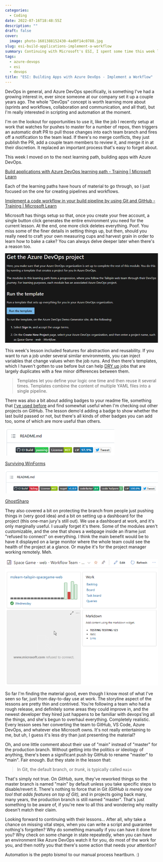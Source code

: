 ```yaml
---
categories:
  - Coding
date: 2022-07-16T18:48:55Z
description: ""
draft: false
cover:
  image: photo-1601388152430-4ad0f14c0788.jpg
slug: esi-build-applications-implement-a-workflow
summary: Continuing with Microsoft's ESI, I spent some time this week learning about workflows, reusable elements, and protecting and monitoring the code.
tags:
  - azure-devops
  - esi
  - devops
title: "ESI: Building Apps with Azure DevOps - Implement a Workflow"
---
```

DevOps in general, and Azure DevOps specifically, is something I've had a growing interest in, ever since someone at our company set it up a couple years ago. The whole "DevOps" concept is worth learning more about (sprints and workflows, collaboration and communication, and all that), but I'm really interested in scripting and automation at the moment.

I'm on the lookout for opportunities to use it, like the job I recently setup at work that watches for pushes to master for a number of repos, then triggers an automatic draft PR to pull those changes into each team branch and fires off a notification to the team lead. If there's no merge conflicts, they just publish the PR, add a couple team members to review it, and merge it in at their discretion. It replaced an important process that's easy to forget about.

This week I moved on to the next learning path, building apps with Azure DevOps.

[Build applications with Azure DevOps learning path - Training | Microsoft Learn](https://learn.microsoft.com/en-us/training/paths/build-applications-with-azure-devops/)  

Each of the learning paths have hours of material to go through, so I just focused on the one for creating pipelines and workflows.

[Implement a code workflow in your build pipeline by using Git and GitHub - Training | Microsoft Learn](https://learn.microsoft.com/en-us/training/modules/implement-code-workflow/)

Microsoft has things setup so that, once you create your free account, a single button click generates the entire environment you need for the current lesson. At the end, one more click deletes everything. Poof. You miss some of the finer details in setting things up, but then, should you really need to craft your own measuring cups and harvest grain in order to learn how to bake a cake? You can always delve deeper later when there's a reason too.

![](image-1.png)

This week's lesson included features for abstraction and reusability. If you want to run a job under several similar environments, you can inject variables that change values when the job runs. And then there's templates, which I haven't gotten to use before but can help [DRY up](https://blog.devgenius.io/a-better-definition-of-the-dry-programming-principle-13a3d0af4d40) jobs that are largely duplicates with a few minor differences between them.

> Templates let you define your logic one time and then reuse it several times. Templates combine the content of multiple YAML files into a single pipeline.

There was also a bit about adding badges to your readme file, something that [I've used before](https://github.com/grantwinney/Surviving-WinForms) and find somewhat useful when I'm checking out other projects on GitHub. The lesson demo'd adding a badge to show whether the last build passed or not, but there's all kinds of other badges you can add too, some of which are more useful than others.

![](image-12.png)

[Surviving WinForms](https://github.com/grantwinney/Surviving-WinForms)

![](image-13.png)

[GhostSharp](https://github.com/grantwinney/GhostSharp)

They also covered a bit on protecting the branch from people just pushing things in (very good idea) and a bit on setting up a dashboard for the project (this one-man jury's still out). We use a dashboard at work, and it's only marginally useful. I usually forget it's there. Some of the modules aren't customizable, and the one that shows a webpage inside an iframe just "refused to connect" on everything. I think the main benefit would be to have it displayed on a large monitor where the whole team could see the health of the project at a glance. Or maybe it's for the project manager working remotely. Meh.

![](image-14.png)

So far I'm finding the material good, even though I know most of what I've seen so far, just from day-to-day use at work. The storyline aspect of the lessons are pretty thin and contrived. You're following a team who had a rough release, and definitely some areas they could improve in, and the newest developer they hired just happens to be familiar with devops'ing all the things, and she's begun to overhaul everything. Completely realistic. Every lesson sees her converting the team to GitHub, VS Code, Azure DevOps, and whatever else Microsoft owns. It's not really entertaining to me, but uh, I guess it's less dry than just presenting the material?

Oh, and one little comment about their use of "main" instead of "master" for the production branch. Without getting into the politics or ideology of anything, there's been a significant push by GitHub to rename "master" to "main". Fair enough. But they state in the lesson that:

> In Git, the default branch, or _trunk_, is typically called `main`

That's simply not true. On _GitHub,_ sure, they've reworked things so the master branch is named "main" by default unless you take specific steps to disable/revert it. There's nothing to force that in Git _(GitHub is merely one tool that adds features on top of Git),_ and in projects going back many, many years, the production branch is still named "master". That's just something to be aware of, if you're new to all this and wondering why reality doesn't match their claim.

Looking forward to continuing with their lessons... After all, why take a chance on missing vital steps, when you can write a script and guarantee nothing's forgotten? Why do something manually if you can have it done for you? Why check on some change in state repeatedly, when you can have an environment like Azure DevOps watch it for you, do most of the work for you, and then notify you that there's some action that needs your attention?

Automation is the pepto bismol to our manual process heartburn. :)
